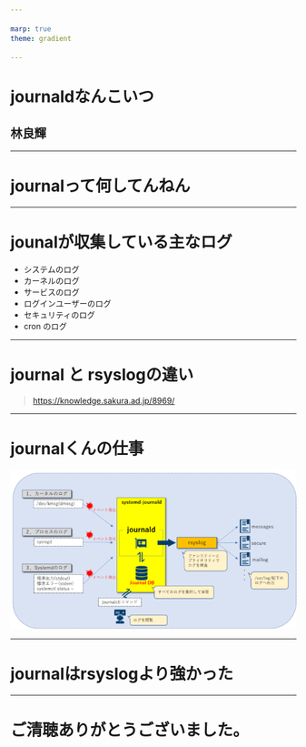 ```yaml
--- 

marp: true
theme: gradient

---
```



# journaldなんこいつ
## 林良輝

--- 

# journalって何してんねん

---

# jounalが収集している主なログ
- システムのログ
- カーネルのログ
- サービスのログ
- ログインユーザーのログ
- セキュリティのログ
- cron のログ


---

# journal と rsyslogの違い

> https://knowledge.sakura.ad.jp/8969/

---

# journalくんの仕事
![](fig/journal2.png)

---

# journalはrsyslogより強かった

--- 

# ご清聴ありがとうございました。